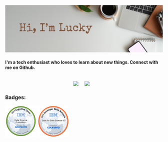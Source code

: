 <img align='justify' src='/Github_banner.png ' title="header">
<!-- You can create your own header images using Canva, it has a lot of templates. If you do, use the following link https://www.canva.com/join/celeriac-tread-jellyfish -->


#### I'm a tech enthusiast who loves to learn about new things. Connect with me on Github.
<!-- <br>
<div align='center'>

[![Shrikant's GitHub stats](https://github-readme-stats.vercel.app/api?username=StrixV54&show=prs_merged,prs_merged_percentage&hide=grade&show_icons=true&theme=city_lights)](https://github.com/anuraghazra/github-readme-stats)

[![My Skills](https://skillicons.dev/icons?i=js,html,css,wasm)](https://skillicons.dev)

</div> -->
<br>
<!-- 
<img align='left' src="https://github-readme-stats.vercel.app/api/top-langs/?username=Strixv54&layout=compact&count_private=true&show_icons=true&theme=tokyonight&langs_count=6&hide_border=true" alt="language stats" title="language stats"/> --> 
<div align='center'>
<img src='https://media.giphy.com/media/TvLuZ00OIADoQ/giphy.gif' width="220"> &nbsp; &nbsp;  
<img src='https://media.giphy.com/media/bGgsc5mWoryfgKBx1u/giphy.gif' width="165"> &nbsp; &nbsp;
</div>
<h3 align="left">Badges:</h3>
<p align="left">
    <a href="https://www.credly.com/badges/d6e546ff-8ebd-4bc4-bf3e-6a7dab97cc11/public_url" target="_blank" rel="noreferrer"> <img
src="/data-science-orientation.png" alt="badge" width="100" height="100" /></a>
    <a href="https://www.credly.com/badges/a2100041-8146-407a-a5f7-3cf06e0d2a35/public_url" target="_blank" rel="noreferrer"> <img
src="/tools-for-data-science-v2.png" alt="badge" width="100" height="100" /></a>
</p>

<!-- <table cellpadding="0%" cellspacing="0%" border="0" align="center">
    <tr cellpadding="0%" cellspacing="0%" border="0">
        <td cellpadding="0%" cellspacing="0%" border="0" style="border-collapse:collapse;border:none" align="center">
        <img style="border-radius:50%" src="/comp.png" title="Shrikant" height="300"/>
        </td>
        <td cellpadding="0%" cellspacing="0%" border="0" style="border-collapse:collapse;border:none;width:100%" align="justify">
        <p>Software Engineer | Designer | Developer </p>
        <p></p>
        <p>Feel Free to mess around.</p>
        <p>Student</p>
        </td>
    </tr>
</table> -->

#

<div align="center">


</div>

<!-- ------------ -->
